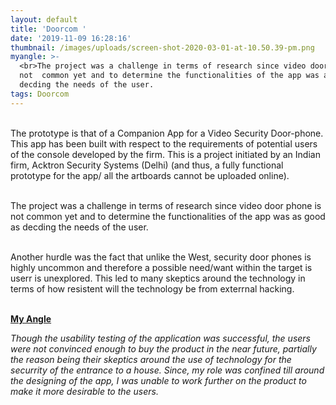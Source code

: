 ```yaml
---
layout: default
title: 'Doorcom '
date: '2019-11-09 16:28:16'
thumbnail: /images/uploads/screen-shot-2020-03-01-at-10.50.39-pm.png
myangle: >-
  <br>The project was a challenge in terms of research since video door phone is
  not  common yet and to determine the functionalities of the app was as good as
  decding the needs of the user.
tags: Doorcom
---
```

<br>The prototype is that of a Companion App for a Video Security Door-phone. This app has been built with respect to the requirements of potential users of the console developed by the firm. This is a project initiated by an Indian firm, Acktron Security Systems (Delhi) (and thus, a fully functional prototype for the app/ all the artboards cannot be uploaded online). <br>

<br>The project was a challenge in terms of research since video door phone is not  common yet and to determine the functionalities of the app was as good as decding the needs of the user. 

<br>Another hurdle was the fact that unlike the West, security door phones is highly uncommon and therefore a possible need/want within the target is userr is unexplored. This led to many skeptics around the technology in terms of how resistent will the technology be from exterrnal hacking. 

<br><u>**My Angle**</u>

*Though the usability testing of the application was successful, the users were not convinced enough to buy the product in the near future, partially the reason being their skeptics around the use of technology for the securrity of the entrance to a house. Since, my role was confined till around the designing of the app, I was unable to work further on the product to make it more desirable to the users.*  

<br><br>

